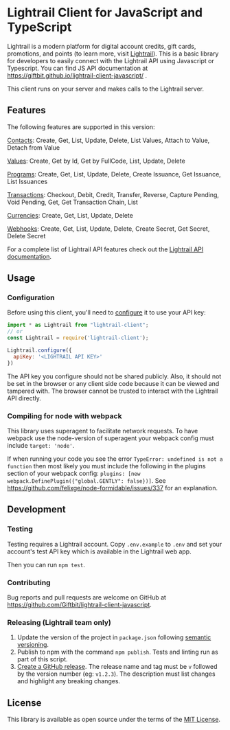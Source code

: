# Lightrail Client for JavaScript and TypeScript

Lightrail is a modern platform for digital account credits, gift cards, promotions, and points (to learn more, visit [Lightrail](https://www.lightrail.com/)). This is a basic library for developers to easily connect with the Lightrail API using Javascript or Typescript.  You can find JS API documentation at https://giftbit.github.io/lightrail-client-javascript/ .

This client runs on your server and makes calls to the Lightrail server.

## Features

The following features are supported in this version:

[Contacts](https://giftbit.github.io/lightrail-client-javascript/modules/_contacts_.html): Create, Get, List, Update, Delete, List Values, Attach to Value, Detach from Value
 
[Values](https://giftbit.github.io/lightrail-client-javascript/modules/_values_.html): Create, Get by Id, Get by FullCode, List, Update, Delete
  
[Programs](https://giftbit.github.io/lightrail-client-javascript/modules/_programs_.html): Create, Get, List, Update, Delete, Create Issuance, Get Issuance, List Issuances

[Transactions](https://giftbit.github.io/lightrail-client-javascript/modules/_transactions_.html): Checkout, Debit, Credit, Transfer, Reverse, Capture Pending, Void Pending, Get, Get Transaction Chain, List
  
[Currencies](https://giftbit.github.io/lightrail-client-javascript/modules/_currencies_.html): Create, Get, List, Update, Delete

[Webhooks](https://giftbit.github.io/lightrail-client-javascript/modules/_webhooks_.html): Create, Get, List, Update, Delete, Create Secret, Get Secret, Delete Secret

For a complete list of Lightrail API features check out the [Lightrail API documentation](https://apidocs.lightrail.com/).

## Usage

### Configuration

Before using this client, you'll need to [configure](https://giftbit.github.io/lightrail-client-javascript/modules/_index_.html#configure) it to use your API key:

```javascript
import * as Lightrail from "lightrail-client";
// or
const Lightrail = require('lightrail-client');

Lightrail.configure({
  apiKey: '<LIGHTRAIL API KEY>'
})
```

The API key you configure should not be shared publicly. Also, it should not be set in the browser or any client side code because it can be viewed and tampered with. The browser cannot be trusted to interact with the Lightrail API directly.

### Compiling for node with webpack

This library uses superagent to facilitate network requests.  To have webpack use the node-version of superagent your webpack config must include `target: 'node'`.

If when running your code you see the error `TypeError: undefined is not a function` then most likely you must include the following in the plugins section of your webpack config: `plugins: [new webpack.DefinePlugin({"global.GENTLY": false})]`.  See https://github.com/felixge/node-formidable/issues/337 for an explanation.

## Development

### Testing

Testing requires a Lightrail account.  Copy `.env.example` to `.env` and set your account's test API key which is available in the Lightrail web app.

Then you can run `npm test`.

### Contributing

Bug reports and pull requests are welcome on GitHub at <https://github.com/Giftbit/lightrail-client-javascript>.

### Releasing (Lightrail team only)

1. Update the version of the project in `package.json` following [semantic versioning](https://docs.npmjs.com/about-semantic-versioning).
2. Publish to npm with the command `npm publish`.  Tests and linting run as part of this script.
3. [Create a GitHub release](https://help.github.com/en/articles/creating-releases).   The release name and tag must be `v` followed by the version number (eg: `v1.2.3`).    The description must list changes and highlight any breaking changes.

## License

This library is available as open source under the terms of the [MIT License](http://opensource.org/licenses/MIT).

